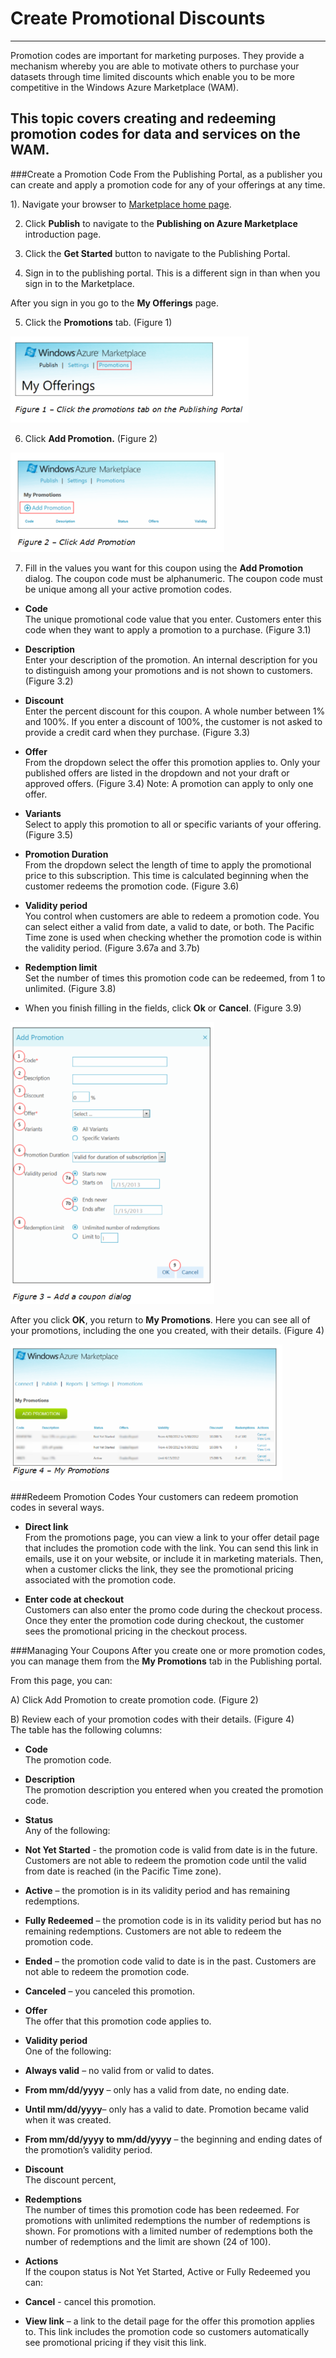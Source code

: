 
 
<properties 
   pageTitle="Create Promotional Discounts" 
   description="How to Create Promotional Discounts for Your Offerings" 
   services="cloud-services" 
   documentationCenter="" 
   authors="kevinscharpenberg" 
   manager="manager-alias" 
   editor=""/>

<tags
   ms.service="marketplace"
   ms.devlang="na"
   ms.topic="article"
   ms.tgt_pltfrm="na"
   ms.workload="data-services" 
   ms.date="02/13/2015"
   ms.author="kevsch"/>
#   Create Promotional Discounts

 -----------
Promotion codes are important for marketing purposes. They provide a mechanism whereby you are able to motivate others to purchase your datasets through time limited discounts which enable you to be more competitive in the Windows Azure Marketplace (WAM).

This topic covers creating and redeeming promotion codes for data and services on the WAM.
 -----------


###Create a Promotion Code
From the Publishing Portal, as a publisher you can create and apply a promotion code for any of your offerings at any time.

1). Navigate your browser to [Marketplace home page](https://azure.microsoft.com/en-us/marketplace/?source=datamarket).

2) Click **Publish** to navigate to the **Publishing on Azure Marketplace** introduction page. 

3) Click the **Get Started** button to navigate to the Publishing Portal. 

4) Sign in to the publishing portal. This is a different sign in than when you sign in to the Marketplace.

After you sign in you go to the **My Offerings** page.

5) Click the **Promotions** tab. (Figure 1)

![](./media/marketplace-data-market-create-promotional-discounts/myofferings.png)

6) Click **Add Promotion.** (Figure 2)

![](./media/marketplace-data-market-create-promotional-discounts/addpromotion.png)

7) Fill in the values you want for this coupon using the **Add Promotion** dialog. The coupon code must be alphanumeric. The coupon code must be unique among all your active promotion codes.

- **Code** <br>
The unique promotional code value that you enter. Customers enter this code when they want to apply a promotion to a purchase. (Figure 3.1)

- **Description**<br>
Enter your description of the promotion. An internal description for you to distinguish among your promotions and is not shown to customers. (Figure 3.2)

- **Discount** <br>
Enter the percent discount for this coupon. A whole number between 1% and 100%. If you enter a discount of 100%, the customer is not asked to provide a credit card when they purchase. (Figure 3.3)

- **Offer**<br>
From the dropdown select the offer this promotion applies to. Only your published offers are listed in the dropdown and not your draft or approved offers. (Figure 3.4) 
Note: A promotion can apply to only one offer.

- **Variants**<br>
Select to apply this promotion to all or specific variants of your offering. (Figure 3.5) 

- **Promotion Duration**<br>
From the dropdown select the length of time to apply the promotional price to this subscription. This time is calculated beginning when the customer redeems the promotion code. (Figure 3.6)

- **Validity period**<br>
You control when customers are able to redeem a promotion code. You can select either a valid from date, a valid to date, or both. The Pacific Time zone is used when checking whether the promotion code is within the validity period. (Figure 3.67a and 3.7b)

- **Redemption limit**<br>
Set the number of times this promotion code can be redeemed, from 1 to unlimited. (Figure 3.8)

- When you finish filling in the fields, click **Ok** or **Cancel**. (Figure 3.9)

![](./media/marketplace-data-market-create-promotional-discounts/coupondialog.png)

After you click **OK**, you return to **My Promotions**. Here you can see all of your promotions, including the one you created, with their details. (Figure 4)

![](./media/marketplace-data-market-create-promotional-discounts/mypromotions.png)


###Redeem Promotion Codes
Your customers can redeem promotion codes in several ways.

- **Direct link** <br> 
From the promotions page, you can view a link to your offer detail page that includes the promotion code with the link. You can send this link in emails, use it on your website, or include it in marketing materials. Then, when a customer clicks the link, they see the promotional pricing associated with the promotion code. 


- **Enter code at checkout** <br>
Customers can also enter the promo code during the checkout process. Once they enter the promotion code during checkout, the customer sees the promotional pricing in the checkout process. 



###Managing Your Coupons
After you create one or more promotion codes, you can manage them from the **My Promotions** tab in the Publishing portal.

From this page, you can:

A) Click Add Promotion to create promotion code. (Figure 2)

B) Review each of your promotion codes with their details. (Figure 4) <br>
The table has the following columns:

- **Code** <br>
The promotion code.

- **Description**<br>
The promotion description you entered when you created the promotion code.

- **Status** <br>
Any of the following:

 - **Not Yet Started** - the promotion code is valid from date is in the future. Customers are not able to redeem the promotion code until the valid from date is reached (in the Pacific Time zone).

 - **Active** – the promotion is in its validity period and has remaining redemptions.

 - **Fully Redeemed** – the promotion code is in its validity period but has no remaining redemptions. Customers are not able to redeem the promotion code.

 - **Ended** – the promotion code valid to date is in the past. Customers are not able to redeem the promotion code.

 - **Canceled** – you canceled this promotion.

- **Offer** <br>
The offer that this promotion code applies to.

- **Validity period**<br>
One of the following:

 - **Always valid** – no valid from or valid to dates.

 - **From mm/dd/yyyy** – only has a valid from date, no ending date.

 - **Until mm/dd/yyyy**– only has a valid to date. Promotion became valid when it was created.

 - **From mm/dd/yyyy to mm/dd/yyyy** – the beginning and ending dates of the promotion’s validity period.

- **Discount** <br>
The discount percent,

- **Redemptions**<br>
The number of times this promotion code has been redeemed. 
For promotions with unlimited redemptions the number of redemptions is shown. For promotions with a limited number of redemptions both the number of redemptions and the limit are shown (24 of 100).

- **Actions**<br>
If the coupon status is Not Yet Started, Active or Fully Redeemed you can:

 - **Cancel** - cancel this promotion.

 - **View link** – a link to the detail page for the offer this promotion applies to. This link includes the promotion code so customers automatically see promotional pricing if they visit this link.
